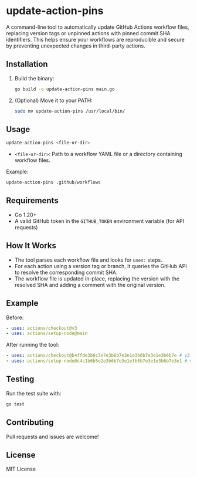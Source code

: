 # update-action-pins

A command-line tool to automatically update GitHub Actions workflow files, replacing version tags or unpinned actions with pinned commit SHA identifiers. This helps ensure your workflows are reproducible and secure by preventing unexpected changes in third-party actions.

## Installation

1. Build the binary:
   ```sh
   go build -o update-action-pins main.go
   ```
2. (Optional) Move it to your PATH:
   ```sh
   sudo mv update-action-pins /usr/local/bin/
   ```

## Usage

```sh
update-action-pins <file-or-dir>
```

- `<file-or-dir>`: Path to a workflow YAML file or a directory containing workflow files.

Example:
```sh
update-action-pins .github/workflows
```

## Requirements
- Go 1.20+
- A valid GitHub token in the `GITHUB_TOKEN` environment variable (for API requests)

## How It Works
- The tool parses each workflow file and looks for `uses:` steps.
- For each action using a version tag or branch, it queries the GitHub API to resolve the corresponding commit SHA.
- The workflow file is updated in-place, replacing the version with the resolved SHA and adding a comment with the original version.

## Example
Before:
```yaml
- uses: actions/checkout@v3
- uses: actions/setup-node@main
```
After running the tool:
```yaml
- uses: actions/checkout@b4ffde3b8c7e7e3b6b7e3e1e3b6b7e3e1e3b6b7e # v3
- uses: actions/setup-node@c4c1b6b5e2e3b6b7e3e1e3b6b7e3e1e3b6b7e3e1 # main
```

## Testing
Run the test suite with:
```sh
go test
```

## Contributing
Pull requests and issues are welcome!

## License
MIT License
